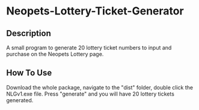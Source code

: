 # Neopets-Lottery-Ticket-Generator
## Description
A small program to generate 20 lottery ticket numbers to input and purchase on the Neopets Lottery page.

## How To Use
Download the whole package, navigate to the "dist" folder, double click the NLGv1.exe file. Press "generate" and you will have 20 lottery tickets generated.
